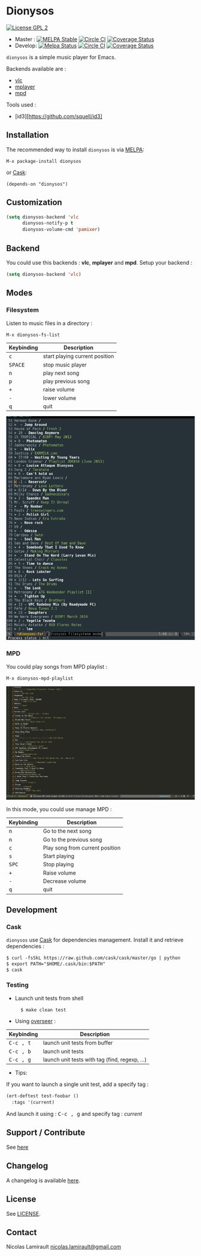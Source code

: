 # Dionysos

[![License GPL 2][badge-license]][LICENSE]

* Master : [![MELPA Stable](https://stable.melpa.org/packages/dionysos-badge.svg)](https://stable.melpa.org/#/dionysos) [![Circle CI](https://circleci.com/gh/nlamirault/dionysos/tree/master.svg?style=svg)](https://circleci.com/gh/nlamirault/dionysos/tree/master) [![Coverage Status](https://coveralls.io/repos/nlamirault/dionysos/badge.png?branch=master)](https://coveralls.io/r/nlamirault/dionysos?branch=master)
* Develop: [![Melpa Status](https://melpa.org/packages/dionysos-badge.svg)](https://melpa.org/#/dionysos) [![Circle CI](https://circleci.com/gh/nlamirault/dionysos/tree/develop.svg?style=svg)](https://circleci.com/gh/nlamirault/dionysos/tree/develop) [![Coverage Status](https://coveralls.io/repos/nlamirault/dionysos/badge.png?branch=develop)](https://coveralls.io/r/nlamirault/dionysos?branch=develop)

`dionysos` is a simple music player for Emacs.

Backends available are :
* [vlc][]
* [mplayer][]
* [mpd][]

Tools used :
* [id3][https://github.com/squell/id3]

## Installation

The recommended way to install ``dionysos`` is via [MELPA][]:

    M-x package-install dionysos

or [Cask][]:

	(depends-on "dionysos")


## Customization

```lisp
(setq dionysos-backend 'vlc
      dionysos-notify-p t
      dionysos-volume-cmd 'pamixer)
```

## Backend

You could use this backends : **vlc**, **mplayer** and **mpd**.
Setup your backend :

```lisp
(setq dionysos-backend 'vlc)
```

## Modes

### Filesystem

Listen to music files in a directory :

    M-x dionysos-fs-list

Keybinding           | Description
---------------------|------------------------------------------------------------
<kbd>c</kbd>         | start playing current position
<kbd>SPACE</kbd>     | stop music player
<kbd>n</kbd>         | play next song
<kbd>p</kbd>         | play previous song
<kbd>+</kbd>         | raise volume
<kbd>-</kbd>         | lower volume
<kbd>q</kbd>         | quit

![Filesystem](var/dionysos-fs-0.6.png)

### MPD

You could play songs from MPD playlist :

    M-x dionysos-mpd-playlist

![MPD](var/dionysos-mpd-0.3.png)

In this mode, you could use manage MPD :

Keybinding           | Description
---------------------|------------------------------------------------------------
<kbd>n</kbd>         | Go to the next song
<kbd>n</kbd>         | Go to the previous song
<kbd>c</kbd>         | Play song from current position
<kbd>s</kbd>         | Start playing
<kbd>SPC</kbd>       | Stop playing
<kbd>+</kbd>         | Raise volume
<kbd>-</kbd>         | Decrease volume
<kbd>q</kbd>         | quit

## Development

### Cask

``dionysos`` use [Cask][] for dependencies management. Install it and retrieve
dependencies :

    $ curl -fsSkL https://raw.github.com/cask/cask/master/go | python
    $ export PATH="$HOME/.cask/bin:$PATH"
    $ cask

### Testing

* Launch unit tests from shell

        $ make clean test

* Using [overseer][] :

Keybinding           | Description
---------------------|------------------------------------------------------------
<kbd>C-c , t</kbd>   | launch unit tests from buffer
<kbd>C-c , b</kbd>   | launch unit tests
<kbd>C-c , g</kbd>   | launch unit tests with tag (find, regexp, ...)

* Tips:

If you want to launch a single unit test, add a specify tag :

```lisp
(ert-deftest test-foobar ()
  :tags '(current)
  ```

And launch it using : <kbd>C-c , g</kbd> and specify tag : *current*


## Support / Contribute

See [here](CONTRIBUTING.md)


## Changelog

A changelog is available [here](ChangeLog.md).


## License

See [LICENSE](LICENSE).


## Contact

Nicolas Lamirault <nicolas.lamirault@gmail.com>



[dionysos]: https://github.com/nlamirault/dionysos
[badge-license]: https://img.shields.io/badge/license-GPL_2-green.svg?style=flat
[LICENSE]: https://github.com/nlamirault/dionysos/blob/master/LICENSE
[Issue tracker]: https://github.com/nlamirault/dionysos/issues

[GNU Emacs]: https://www.gnu.org/software/emacs/
[MELPA]: https://melpa.org
[Cask]: http://cask.github.io/
[Overseer]: https://github.com/tonini/overseer.el

[vlc]: http://www.videolan.org/vlc/
[mplayer]: http://www.mplayerhq.hu/design7/news.html
[mpd]: https://www.musicpd.org/
